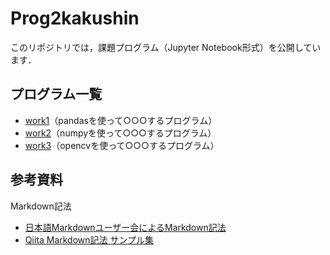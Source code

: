 # Prog2kakushin
このリポジトリでは，課題プログラム（Jupyter Notebook形式）を公開しています．
## プログラム一覧

- [work1](https://github.com/PoPodada/Prog2kakushin/blob/main/work1.ipynb)（pandasを使って○○○するプログラム）
- [work2](https://github.com/PoPodada/Prog2kakushin/blob/main/work2.ipynb)（numpyを使って○○○するプログラム）
- [work3](https://github.com/PoPodada/Prog2kakushin/blob/main/work3.ipynb)（opencvを使って○○○するプログラム）
## 参考資料

Markdown記法
- [日本語Markdownユーザー会によるMarkdown記法](https://www.markdown.jp/syntax/)
- [Qiita Markdown記法 サンプル集](https://qiita.com/tbpgr/items/989c6badefff69377da7)
